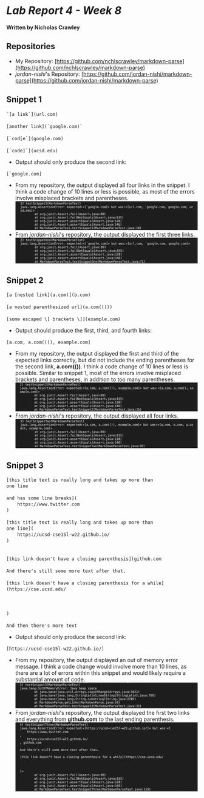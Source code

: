 # *Lab Report 4 - Week 8*
**Written by Nicholas Crawley**

## Repositories
* My Repository: [https://github.com/nchlscrawley/markdown-parse](https://github.com/nchlscrawley/markdown-parse)
* *jordan-nishi*'s Repository: [https://github.com/jordan-nishi/markdown-parse](https://github.com/jordan-nishi/markdown-parse)

## Snippet 1
```
`[a link`](url.com)

[another link](`google.com)`

[`cod[e`](google.com)

[`code]`](ucsd.edu)
```
* Output should only produce the second link:
```
[`google.com]
```
* From my repository, the output displayed all four links in the snippet. I think a code change of 10 lines or less is possible, as most of the errors involve misplaced brackets and parentheses.
![Image](test-snippet-1-1.png)
* From *jordan-nishi*'s repository, the output displayed the first three links.
![Image](test-snippet-1-2.png)

## Snippet 2
```
[a [nested link](a.com)](b.com)

[a nested parenthesized url](a.com(()))

[some escaped \[ brackets \]](example.com)
```
* Output should produce the first, third, and fourth links:
```
[a.com, a.com(()), example.com]
```
* From my repository, the output displayed the first and third of the expected links correctly, but did not include the ending parentheses for the second link, **a.com(())**. I think a code change of 10 lines or less is possible. Similar to snippet 1, most of the errors involve misplaced brackets and parentheses, in addition to too many parentheses.
![Image](test-snippet-2-1.png)
* From *jordan-nishi*'s repository, the output displayed all four links.
![Image](test-snippet-2-2.png)

## Snippet 3
```
[this title text is really long and takes up more than 
one line

and has some line breaks](
    https://www.twitter.com
)

[this title text is really long and takes up more than 
one line](
    https://ucsd-cse15l-w22.github.io/
)


[this link doesn't have a closing parenthesis](github.com

And there's still some more text after that.

[this link doesn't have a closing parenthesis for a while](https://cse.ucsd.edu/



)

And then there's more text
```
* Output should only produce the second link:
```
[https://ucsd-cse15l-w22.github.io/]
```
* From my repository, the output displayed an out of memory error message. I think a code change would involve more than 10 lines, as there are a lot of errors within this snippet and would likely require a substantial amount of code.
![Image](test-snippet-3-1.png)
* From *jordan-nishi*'s repository, the output displayed the first two links and everything from **github.com** to the last ending parenthesis.
![Image](test-snippet-3-2.png)
